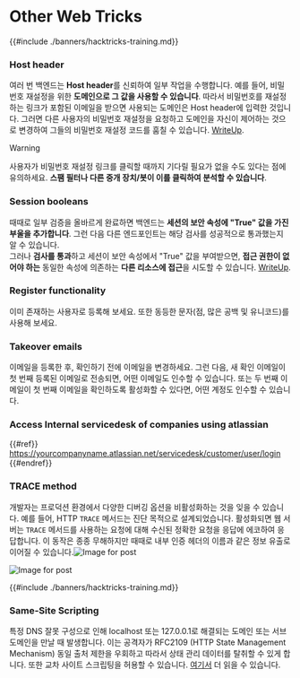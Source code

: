 # Other Web Tricks

{{#include ./banners/hacktricks-training.md}}

### Host header

여러 번 백엔드는 **Host header**를 신뢰하여 일부 작업을 수행합니다. 예를 들어, 비밀번호 재설정을 위한 **도메인으로 그 값을 사용할 수 있습니다**. 따라서 비밀번호를 재설정하는 링크가 포함된 이메일을 받으면 사용되는 도메인은 Host header에 입력한 것입니다. 그러면 다른 사용자의 비밀번호 재설정을 요청하고 도메인을 자신이 제어하는 것으로 변경하여 그들의 비밀번호 재설정 코드를 훔칠 수 있습니다. [WriteUp](https://medium.com/nassec-cybersecurity-writeups/how-i-was-able-to-take-over-any-users-account-with-host-header-injection-546fff6d0f2).

> [!WARNING]
> 사용자가 비밀번호 재설정 링크를 클릭할 때까지 기다릴 필요가 없을 수도 있다는 점에 유의하세요. **스팸 필터나 다른 중개 장치/봇이 이를 클릭하여 분석할 수 있습니다**.

### Session booleans

때때로 일부 검증을 올바르게 완료하면 백엔드는 **세션의 보안 속성에 "True" 값을 가진 부울을 추가합니다**. 그런 다음 다른 엔드포인트는 해당 검사를 성공적으로 통과했는지 알 수 있습니다.\
그러나 **검사를 통과**하고 세션이 보안 속성에서 "True" 값을 부여받으면, **접근 권한이 없어야 하는** 동일한 속성에 의존하는 **다른 리소스에 접근**을 시도할 수 있습니다. [WriteUp](https://medium.com/@ozguralp/a-less-known-attack-vector-second-order-idor-attacks-14468009781a).

### Register functionality

이미 존재하는 사용자로 등록해 보세요. 또한 동등한 문자(점, 많은 공백 및 유니코드)를 사용해 보세요.

### Takeover emails

이메일을 등록한 후, 확인하기 전에 이메일을 변경하세요. 그런 다음, 새 확인 이메일이 첫 번째 등록된 이메일로 전송되면, 어떤 이메일도 인수할 수 있습니다. 또는 두 번째 이메일이 첫 번째 이메일을 확인하도록 활성화할 수 있다면, 어떤 계정도 인수할 수 있습니다.

### Access Internal servicedesk of companies using atlassian

{{#ref}}
https://yourcompanyname.atlassian.net/servicedesk/customer/user/login
{{#endref}}

### TRACE method

개발자는 프로덕션 환경에서 다양한 디버깅 옵션을 비활성화하는 것을 잊을 수 있습니다. 예를 들어, HTTP `TRACE` 메서드는 진단 목적으로 설계되었습니다. 활성화되면 웹 서버는 `TRACE` 메서드를 사용하는 요청에 대해 수신된 정확한 요청을 응답에 에코하여 응답합니다. 이 동작은 종종 무해하지만 때때로 내부 인증 헤더의 이름과 같은 정보 유출로 이어질 수 있습니다.![Image for post](https://miro.medium.com/max/60/1*wDFRADTOd9Tj63xucenvAA.png?q=20)

![Image for post](https://miro.medium.com/max/1330/1*wDFRADTOd9Tj63xucenvAA.png)

{{#include ./banners/hacktricks-training.md}}

### Same-Site Scripting

특정 DNS 잘못 구성으로 인해 localhost 또는 127.0.0.1로 해결되는 도메인 또는 서브도메인을 만날 때 발생합니다. 이는 공격자가 RFC2109 (HTTP State Management Mechanism) 동일 출처 제한을 우회하고 따라서 상태 관리 데이터를 탈취할 수 있게 합니다. 또한 교차 사이트 스크립팅을 허용할 수 있습니다. [여기서](https://seclists.org/bugtraq/2008/Jan/270) 더 읽을 수 있습니다.
